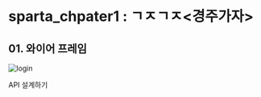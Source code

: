 # sparta_chpater1 : ㄱㅈㄱㅈ<경주가자>

## 01. 와이어 프레임
![login](./sparta_chapter1/screen_shot/detail.png)

API 설계하기

